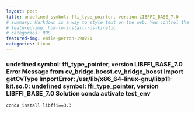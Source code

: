 ```yaml
---
layout: post
title: undefined symbol: ffi_type_pointer, version LIBFFI_BASE_7.0
# summary: Markdown is a way to style text on the web. You control the display of the document; formating words as bold or italic, adding images, and creating lists are just a few of the things we can do with Markdown. Mostly, Markdown is just regular text with a few non-alphabetic characters thrown in.
# featured-img: how-to-install-ros-kinetic
# categories: ROS
featured-img: emile-perron-190221
categories: Linux
---
```


### undefined symbol: ffi_type_pointer, version LIBFFI_BASE_7.0 Error Message from cv_bridge.boost.cv_bridge_boost import getCvType ImportError: /usr/lib/x86_64-linux-gnu/libp11-kit.so.0: undefined symbol: ffi_type_pointer, version LIBFFI_BASE_7.0 Solution conda activate test_env 

```
conda install libffi==3.3
```